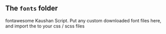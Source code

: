 ## The `fonts` folder
fontawesome
 Kaushan Script.
Put any custom downloaded font files here, and import the to your css / scss files
